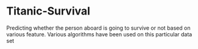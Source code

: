 # Titanic-Survival
Predicting whether the person aboard is going to survive or not based on various feature. Various algorithms have been used on this particular data set
